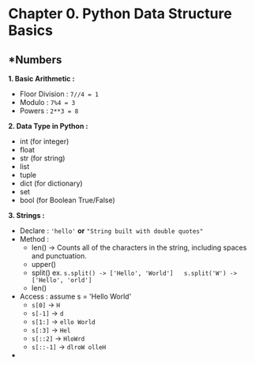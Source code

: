 # Chapter **0.**  Python Data Structure Basics

## ***Numbers**

**1. Basic Arithmetic :**
 * Floor Division : `7//4 = 1`
 * Modulo :  `7%4 = 3`
 * Powers : `2**3 = 8`
 
**2. Data Type in Python :** 
 * int (for integer)
 * float
 * str (for string)
 * list
 * tuple
 * dict (for dictionary)
 * set
 * bool (for Boolean True/False)

**3. Strings :**
 * Declare : `'hello'` **or** `"String built with double quotes"`
 * Method  : 
     + len() -> Counts all of the characters in the string, including spaces and punctuation.
     + upper()
     + split() ex. `s.split() -> ['Hello', 'World']   s.split('W') ->  ['Hello', 'orld']`
     + len()
 * Access  :  assume s = 'Hello World'
     + `s[0]` -> `H`
     + `s[-1]` -> `d`
     + `s[1:]` -> `ello World`
     + `s[:3]` -> `Hel`
     + `s[::2]` -> `HloWrd`
     + `s[::-1]` -> `dlroW olleH`
 * 
